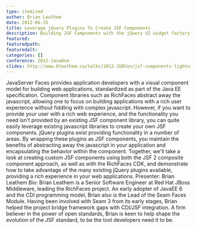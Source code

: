 ```yaml
---
type: itemized
author: Brian Leathem
date: 2012-06-25
title: Leverage jQuery Plugins To Create JSF Components
description: Building JSF Components with the jQuery UI widget factory
featured:
featuredpath:
featuredalt:
categories: []
conference: 2012-JavaOne
slides: http://www.bleathem.ca/talks/2012-JUDCon/jsf-components-lightning.html
---
```


JavaServer Faces provides application developers with a visual component model for building web applications, standardized as part of the Java EE specification. Component libraries such as RichFaces abstract away the javascript, allowing one to focus on building applications with a rich user experience without fiddling with complex javascript. However, if you want to provide your user with a rich web experience, and the functionality you need isn't provided by an existing JSF component library, you can quite easily leverage existing javascript libraries to create your own JSF components. jQuery plugins exist providing functionality in a number of areas. By wrapping these plugins as JSF components, you maintain the benefits of abstracting away the javascript in your application and encapsulating the behavior within the component. Together, we'll take a look at creating custom JSF components using both the JSF 2 composite component approach, as well as with the RichFaces CDK, and demonstrate how to take advantage of the many existing jQuery plugins available, providing a rich experience in your web applications. Presenter: Brian Leathem Bio: Brian Leathem is a Senior Software Engineer at Red Hat JBoss Middleware, leading the RichFaces project. An early adopter of JavaEE 6 and the CDI programming model, Brian also is the Lead of the Seam Faces Module. Having been involved with Seam 3 from its early stages, Brian helped the project bridge framework gaps with CDI/JSF integration. A firm believer in the power of open standards, Brian is keen to help shape the evolution of the JSF standard, to be the tool developers need it to be.
